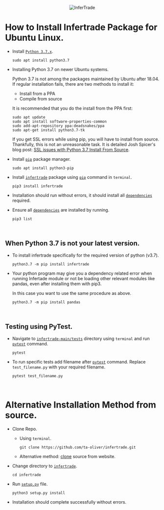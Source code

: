 <p align="center">
  <img src="https://www.infertrade.com/static/media/InferTradeLogo.5c2cc437.svg" alt="InferTrade"/>
</p>

# How to Install Infertrade Package for Ubuntu Linux.

- Install [`Python 3.7.x`](https://www.python.org/).

  ```
  sudo apt install python3.7
  ``` 

- Installing Python 3.7 on newer Ubuntu systems.

  Python 3.7 is not among the packages maintained by Ubuntu after 18.04. If regular installation fails, there are two methods to install it:
  - Install from a PPA
  - Compile from source

  It is recommended that you do the install from the PPA first:
  ```
  sudo apt update
  sudo apt install software-properties-common
  sudo add-apt-repository ppa:deadsnakes/ppa
  sudo apt-get install python3.7-tk
  ```

  If you get SSL errors while using pip, you will have to install from source. Thankfully, this is not an unreasonable task. It is detailed Josh Spicer's blog post: [SSL issues with Python 3.7 Install From Source](https://joshspicer.com/python37-ssl-issue).


- Install [`pip`](https://pip.pypa.io/en/stable/) package manager. 
 
  ```
  sudo apt install python3-pip
  ```
 
- Install [`infertrade`](https://github.com/ta-oliver/infertrade) package using [`pip`](https://pip.pypa.io/en/stable/) command in `terminal`.
  ```
  pip3 install infertrade
  ```
- Installation should run without errors, it should install all [`dependencies`](https://github.com/ta-oliver/infertrade/blob/holderfolyf-patch-1/requirements.txt) required.
 
- Ensure all [`dependencies`](https://github.com/ta-oliver/infertrade/blob/holderfolyf-patch-1/requirements.txt) are installed by running.
  ```
  pip3 list
  ```
<br>

## When Python 3.7 is not your latest version.


- To install infertrade specifically for the required version of python (v3.7).
  ```
  python3.7 -m pip install infertrade
  ```

- Your python program may give you a dependency related error when running Infertade module or not be loading other relevant modules like pandas, even after installing them with pip3. 

  In this case you want to use the same procedure as above.
  ```
  python3.7 -m pip install pandas
  ```
<br>

## Testing using PyTest.


  - Navigate to [`infertrade-main/tests`](https://github.com/ta-oliver/infertrade/tree/main/tests) directory using `terminal`  and run [`pytest`](https://pytest.org/en/stable/) command.

    ```
    pytest
    ```
  - To run specific tests add filename after [`pytest`](https://pytest.org/en/stable/) command. Replace `test_filename.py` with your required filename.

    ```
    pytest test_filename.py
    ```
 <br>

# Alternative Installation Method from source.
 

- Clone Repo. 
  - Using `terminal`.
    ```
    git clone https://github.com/ta-oliver/infertrade.git
    ```
  - Alternative method: [clone](https://github.com/ta-oliver/infertrade/tree/main) source from website.
- Change directory to [`infertrade`](https://github.com/ta-oliver/infertrade).
 
  ```
  cd infertrade
  ```
- Run [`setup.py`](https://github.com/ta-oliver/infertrade/blob/main/setup.py) file.
  ```
  python3 setup.py install
  ```
- Installation should complete successfully without errors.
